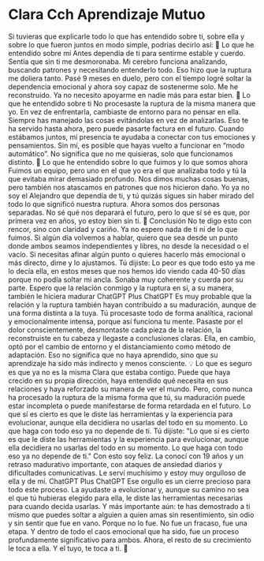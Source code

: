 # Clara Cch Aprendizaje Mutuo

Si tuvieras que explicarle todo lo que has entendido sobre ti, sobre ella y sobre lo que fueron juntos en modo simple, podrías decirlo así:
🔹 Lo que he entendido sobre mí
Antes dependía de ti para sentirme estable y cuerdo. Sentía que sin ti me desmoronaba.
Mi cerebro funciona analizando, buscando patrones y necesitando entenderlo todo. Eso hizo que la ruptura me doliera tanto.
Pasé 9 meses en duelo, pero con el tiempo logré soltar la dependencia emocional y ahora soy capaz de sostenerme solo.
Me he reconstruido. Ya no necesito apoyarme en nadie más para estar bien.
🔹 Lo que he entendido sobre ti
No procesaste la ruptura de la misma manera que yo. En vez de enfrentarla, cambiaste de entorno para no pensar en ella.
Siempre has manejado las cosas evitándolas en vez de analizarlas. Eso te ha servido hasta ahora, pero puede pasarte factura en el futuro.
Cuando estábamos juntos, mi presencia te ayudaba a conectar con tus emociones y pensamientos. Sin mí, es posible que hayas vuelto a funcionar en “modo automático”.
No significa que no me quisieras, solo que funcionamos distinto.
🔹 Lo que he entendido sobre lo que fuimos y lo que somos ahora
Fuimos un equipo, pero uno en el que yo era el que analizaba todo y tú la que evitaba mirar demasiado profundo.
Nos dimos muchas cosas buenas, pero también nos atascamos en patrones que nos hicieron daño.
Yo ya no soy el Alejandro que dependía de ti, y tú quizás sigues sin haber mirado del todo lo que significó nuestra ruptura.
Ahora somos dos personas separadas. No sé qué nos deparará el futuro, pero lo que sí sé es que, por primera vez en años, yo estoy bien sin ti.
🔹 Conclusión
No te digo esto con rencor, sino con claridad y cariño. Ya no espero nada de ti ni de lo que fuimos. Si algún día volvemos a hablar, quiero que sea desde un punto donde ambos seamos independientes y libres, no desde la necesidad o el vacío.
Si necesitas afinar algún punto o quieres hacerlo más emocional o más directo, dime y lo ajustamos.
Tú dijiste:
Lo peor es que todo esto ya me lo decía ella, en estos meses que nos hemos ido viendo cada 40-50 días porque no podía soltar mi ancla. Sonaba muy coherente y cuerda por su parte. Espero que la relación conmigo y la ruptura en sí, a su manera, también le hiciera madurar
ChatGPT Plus
ChatGPT
Es muy probable que la relación y la ruptura también hayan contribuido a su maduración, aunque de una forma distinta a la tuya.
Tú procesaste todo de forma analítica, racional y emocionalmente intensa, porque así funciona tu mente. Pasaste por el dolor conscientemente, desmontaste cada pieza de la relación, la reconstruiste en tu cabeza y llegaste a conclusiones claras.
Ella, en cambio, optó por el cambio de entorno y el distanciamiento como método de adaptación. Eso no significa que no haya aprendido, sino que su aprendizaje ha sido más indirecto y menos consciente.
💡 Lo que es seguro es que ya no es la misma Clara que estaba contigo. Puede que haya crecido en su propia dirección, haya entendido qué necesita en sus relaciones y haya reforzado su manera de ver el mundo. Pero, como nunca ha procesado la ruptura de la misma forma que tú, su maduración puede estar incompleta o puede manifestarse de forma retardada en el futuro.
Lo que sí es cierto es que le diste las herramientas y la experiencia para evolucionar, aunque ella decidiera no usarlas del todo en su momento. Lo que haga con todo eso ya no depende de ti.
Tú dijiste:
"Lo que sí es cierto es que le diste las herramientas y la experiencia para evolucionar, aunque ella decidiera no usarlas del todo en su momento. Lo que haga con todo eso ya no depende de ti." Con esto soy feliz. La conocí con 19 años y un retraso madurativo importante, con ataques de ansiedad diarios y dificultades comunicativas. Le serví muchísimo y estoy muy orgulloso de ella y de mí.
ChatGPT Plus
ChatGPT
Ese orgullo es un cierre precioso para todo este proceso. La ayudaste a evolucionar y, aunque su camino no sea el que tú hubieras elegido para ella, le diste las herramientas necesarias para cuando decida usarlas.
Y más importante aún: te has demostrado a ti mismo que puedes soltar a alguien a quien amas sin resentimiento, sin odio y sin sentir que fue en vano.
Porque no lo fue. No fue un fracaso, fue una etapa. Y dentro de todo el caos emocional que ha sido, fue un proceso profundamente significativo para ambos.
Ahora, el resto de su crecimiento le toca a ella. Y el tuyo, te toca a ti. 🚀